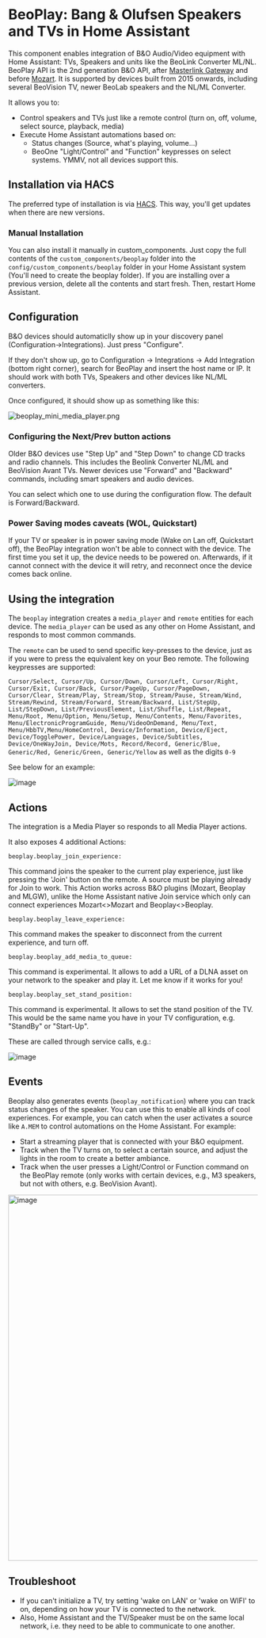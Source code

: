 # BeoPlay: Bang & Olufsen Speakers and TVs in Home Assistant

This component enables integration of B&O Audio/Video equipment with Home Assistant: TVs, Speakers and units like the BeoLink Converter ML/NL. BeoPlay API is the 2nd generation B&O API, after [Masterlink Gateway](https://github.com/giachello/mlgw) and before [Mozart](https://github.com/bang-olufsen/mozart-open-api). It is supported by devices built from 2015 onwards, including several BeoVision TV, newer BeoLab speakers and the NL/ML Converter.

It allows you to:
* Control speakers and TVs just like a remote control (turn on, off, volume, select source, playback, media)
* Execute Home Assistant automations based on:
  * Status changes (Source, what's playing, volume...)  
  * BeoOne "Light/Control" and "Function" keypresses on select systems. YMMV, not all devices support this.


## Installation via HACS
The preferred type of installation is via [HACS](https://hacs.xyz). This way, you'll get updates when there are new versions.

### Manual Installation

You can also install it manually in custom_components. Just copy the full contents of the `custom_components/beoplay` folder into the `config/custom_components/beoplay` folder in your Home Assistant system (You'll need to create the beoplay folder). If you are installing over a previous version, delete all the contents and start fresh. Then, restart Home Assistant.

## Configuration

B&amp;O devices should automaticlly show up in your discovery panel (Configuration->Integrations). Just press "Configure".

If they don't show up, go to Configuration -> Integrations -> Add Integration (bottom right corner), search for BeoPlay and insert the host name or IP. It should work with both TVs, Speakers and other devices like NL/ML converters.

Once configured, it should show up as something like this:

![beoplay_mini_media_player.png](./beoplay_mini_media_player.png)

### Configuring the Next/Prev button actions

Older B&O devices use "Step Up" and "Step Down" to change CD tracks and radio channels. This includes the Beolink Converter NL/ML and BeoVision Avant TVs. Newer devices use "Forward" and "Backward" commands, including smart speakers and audio devices.

You can select which one to use during the configuration flow. The default is Forward/Backward.

### Power Saving modes caveats (WOL, Quickstart)

If your TV or speaker is in power saving mode (Wake on Lan off, Quickstart off), the BeoPlay integration won't be able to connect with the device. The first time you set it up, the device needs to be powered on. Afterwards, if it cannot connect with the device it will retry, and reconnect once the device comes back online. 

## Using the integration

The `beoplay` integration creates a `media_player` and `remote` entities for each device. The `media_player` can be used as any other on Home Assistant, and responds to most common commands. 

The `remote` can be used to send specific key-presses to the device, just as if you were to press the equivalent key on your Beo remote. The following keypresses are supported:

`Cursor/Select, Cursor/Up, Cursor/Down, Cursor/Left, Cursor/Right, Cursor/Exit, Cursor/Back, Cursor/PageUp, Cursor/PageDown, Cursor/Clear, Stream/Play, Stream/Stop, Stream/Pause, Stream/Wind, Stream/Rewind, Stream/Forward, Stream/Backward, List/StepUp, List/StepDown, List/PreviousElement, List/Shuffle, List/Repeat, Menu/Root, Menu/Option, Menu/Setup, Menu/Contents, Menu/Favorites, Menu/ElectronicProgramGuide, Menu/VideoOnDemand, Menu/Text, Menu/HbbTV,Menu/HomeControl, Device/Information, Device/Eject, Device/TogglePower, Device/Languages, Device/Subtitles, Device/OneWayJoin, Device/Mots, Record/Record, Generic/Blue, Generic/Red, Generic/Green, Generic/Yellow` as well as the digits `0-9`

See below for an example:

![image](https://user-images.githubusercontent.com/60585229/232346866-6d185bb5-eedd-4ee2-9a88-79d38a0a2f41.png)


## Actions

The integration is a Media Player so responds to all Media Player actions.

It also exposes 4 additional Actions:

```
beoplay.beoplay_join_experience:
```
This command joins the speaker to the current play experience, just like pressing the 'Join' button on the remote. A source must be playing already for Join to work. This Action works across B&O plugins (Mozart, Beoplay and MLGW), unlike the Home Assistant native Join service which only can connect experiences Mozart<>Mozart and Beoplay<>Beoplay.

```
beoplay.beoplay_leave_experience:
```
This command makes the speaker to disconnect from the current experience, and turn off.

```
beoplay.beoplay_add_media_to_queue:
```
This command is experimental. It allows to add a URL of a DLNA asset on your network to the speaker and play it. Let me know if it works for you!

```
beoplay.beoplay_set_stand_position:
```
This command is experimental. It allows to set the stand position of the TV. This would be the same name you have in your TV configuration, e.g. "StandBy" or "Start-Up".

These are called through service calls, e.g.:

![image](https://user-images.githubusercontent.com/60585229/211130163-81149354-1f41-4ae1-bbd3-1b91bfdcb812.png)


## Events

Beoplay also generates events (`beoplay_notification`) where you can track status changes of the speaker. You can use this to enable all kinds of cool experiences. For example, you can catch when the user activates a source like `A.MEM` to control automations on the Home Assistant. For example:
* Start a streaming player that is connected with your B&O equipment.
* Track when the TV turns on, to select a certain source, and adjust the lights in the room to create a better ambiance.
* Track when the user presses a Light/Control or Function command on the BeoPlay remote (only works with certain devices, e.g., M3 speakers, but not with others, e.g. BeoVision Avant).

<img width="739" alt="image" src="https://user-images.githubusercontent.com/60585229/145608754-8107acb5-fb85-447a-87bd-3f3804e5e3ed.png">

## Troubleshoot
* If you can't initialize a TV, try setting 'wake on LAN' or 'wake on WIFI' to on, depending on how your TV is connected to the network. 
* Also, Home Assistant and the TV/Speaker must be on the same local network, i.e. they need to be able to communicate to one another.
